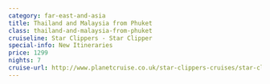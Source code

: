 ```yaml
---
category: far-east-and-asia
title: Thailand and Malaysia from Phuket
class: thailand-and-malaysia-from-phuket
cruiseline: Star Clippers - Star Clipper
special-info: New Itineraries
price: 1299
nights: 7
cruise-url: http://www.planetcruise.co.uk/star-clippers-cruises/star-clipper/04-march-2017/101867?utm_medium=referral&utm_source=secret-escapes&utm_campaign=website
---
```

